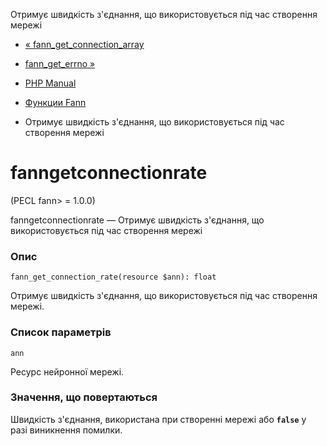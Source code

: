 Отримує швидкість з'єднання, що використовується під час створення мережі

-   [« fann\_get\_connection\_array](function.fann-get-connection-array.html)
    
-   [fann\_get\_errno »](function.fann-get-errno.html)
    
-   [PHP Manual](index.html)
    
-   [Функции Fann](ref.fann.html)
    
-   Отримує швидкість з'єднання, що використовується під час створення мережі
    

# fanngetconnectionrate

(PECL fann> = 1.0.0)

fanngetconnectionrate — Отримує швидкість з'єднання, що використовується під час створення мережі

### Опис

```methodsynopsis
fann_get_connection_rate(resource $ann): float
```

Отримує швидкість з'єднання, що використовується під час створення мережі.

### Список параметрів

`ann`

Ресурс нейронної мережі.

### Значення, що повертаються

Швидкість з'єднання, використана при створенні мережі або **`false`** у разі виникнення помилки.